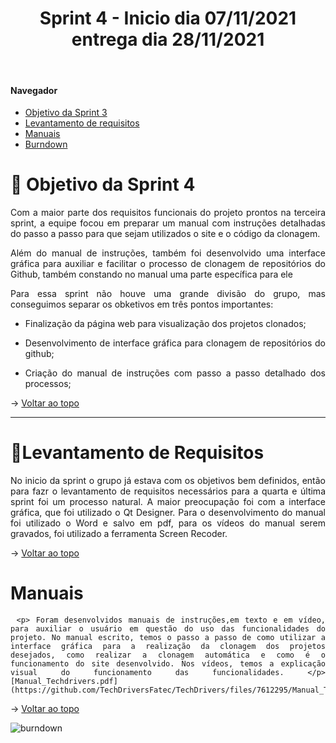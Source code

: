 <div align="center">
  <h1>Sprint 4 - Inicio dia 07/11/2021 entrega dia 28/11/2021</h1>
</div>

<br id="topo">  
  
#### Navegador
* <a href="#objetivo">Objetivo da Sprint 3</a>
* <a href="#requisitos">Levantamento de requisitos</a>
* <a href="#manual">Manuais</a>
* <a href="#burndown">Burndown</a>

<span id="objetivo">

# 📌 Objetivo da Sprint 4
  <p align="justify">
Com a maior parte dos requisitos funcionais do projeto prontos na terceira sprint, a equipe focou em preparar um manual com instruções detalhadas do passo a passo para que sejam utilizados o site e o código da clonagem.
  </p>
  <p align="justify">
    Além do manual de instruções, também foi desenvolvido uma interface gráfica para auxiliar e facilitar o processo de clonagem de repositórios do Github, também constando no manual uma parte específica para ele
  </p>
<div align="justify">
Para essa sprint não houve uma grande divisão do grupo, mas conseguimos separar os obketivos em três pontos importantes:
  
* Finalização da página web para visualização dos projetos clonados;
  
* Desenvolvimento de interface gráfica para clonagem de repositórios do github;
  
* Criação do manual de instruções com passo a passo detalhado dos processos;
  
  
  <div align="justify">
    
  </div>

→ [Voltar ao topo](#topo)
  
  ------------------------------------------------------------------------------
  <span id="requisitos">

# 📝Levantamento de Requisitos 
  <p align="justify">
  No inicio da sprint o grupo já estava com os objetivos bem definidos, então para fazr o levantamento de requisitos necessários para a quarta e última sprint foi um processo natural. A maior preocupação foi com a interface gráfica, que foi utilizado o Qt Designer. Para o desenvolvimento do manual foi utilizado o Word e salvo em pdf, para os vídeos do manual serem gravados, foi utilizado a ferramenta Screen Recoder.
  </p>
    
  → [Voltar ao topo](#topo)
    
   <span id="manual">
     
 # Manuais 
     <p> Foram desenvolvidos manuais de instruções,em texto e em vídeo, para auxiliar o usuário em questão do uso das funcionalidades do projeto. No manual escrito, temos o passo a passo de como utilizar a interface gráfica para a realização da clonagem dos projetos desejados, como realizar a clonagem automática e como é o funcionamento do site desenvolvido. Nos vídeos, temos a explicação visual do funcionamento das funcionalidades. </p>[Manual_Techdrivers.pdf](https://github.com/TechDriversFatec/TechDrivers/files/7612295/Manual_Techdrivers.pdf)

     
  → [Voltar ao topo](#topo)
    
  ![burndown](https://user-images.githubusercontent.com/80860267/143718802-cec24b4a-54f0-4364-a8e0-e73a6b479dc9.jpg)


